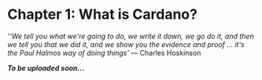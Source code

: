 # Chapter 1: What is Cardano?

*‘‘We tell you what we're going to do, we write it down, we go do it, and then we tell you that we did it, and we show you the evidence and proof ... it's the Paul Halmos way of doing things’* ― Charles Hoskinson


**_To be uploaded soon..._**
